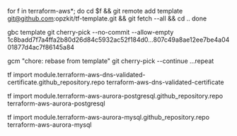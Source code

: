 


for f in terraform-aws*; do
  cd $f && git remote add template git@github.com:opzkit/tf-template.git && git fetch --all && cd ..
done

gbc template
git cherry-pick --no-commit --allow-empty 1c8badd7f7a4ffa2b80d26d84c5932ac52f184d0...807c49a8ae12ee7be4a0401877d4ac7f86145a84

gcm "chore: rebase from template"
git cherry-pick --continue
...repeat


tf import module.terraform-aws-dns-validated-certificate.github_repository.repo terraform-aws-dns-validated-certificate

tf import module.terraform-aws-aurora-postgresql.github_repository.repo terraform-aws-aurora-postgresql

tf import module.terraform-aws-aurora-mysql.github_repository.repo terraform-aws-aurora-mysql

